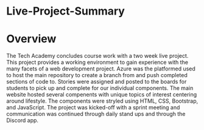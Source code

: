 # Live-Project-Summary

# Overview

The Tech Academy concludes course work with a two week live project. This project provides a working environment to gain experience with the many facets of a web development project. Azure was the platformed used to host the main repository to create a branch from and push completed sections of code to. Stories were assigned and posted to the boards for students to pick up and complete for our individual components. The main website hosted several compenents with unique topics of interest centering around lifestyle. The components were stryled using HTML, CSS, Bootstrap, and JavaScript. The project was kicked-off with a sprint meeting and communication was continued through daily stand ups and through the Discord app. 
